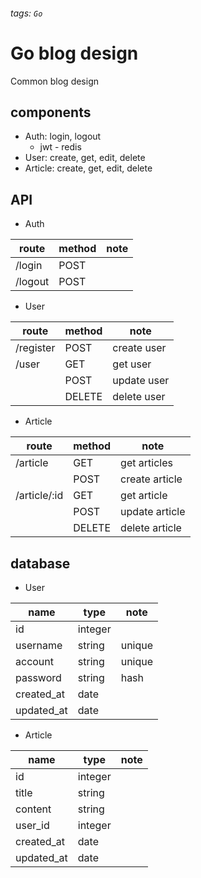 ###### tags: `Go`
# Go blog design

Common blog design

## components

* Auth: login, logout
    * jwt - redis
* User: create, get, edit, delete
* Article: create, get, edit, delete

## API

* Auth

| route | method | note |
| -------- | -------- | -------- |
| /login   | POST     |          |
| /logout  | POST     |          |

* User

| route | method | note |
| -------- | -------- | -------- |
| /register | POST    | create user |
| /user     | GET     | get user    |
|           | POST    | update user |
|           | DELETE  | delete user |

* Article

| route | method | note |
| -------- | -------- | -------- |
| /article     | GET      | get articles   |
|              | POST     | create article |
| /article/:id | GET      | get article    |
|              | POST     | update article |
|              | DELETE   | delete article |


## database


* User

| name | type | note |
| -------- | -------- | -------- |
| id       | integer  |          |
| username | string   | unique   |
| account  | string   | unique   |
| password | string   | hash     |
| created_at | date   |          |
| updated_at | date   |          |

* Article

| name | type | note |
| -------- | -------- | -------- |
| id       | integer  |          |
| title    | string   |          |
| content  | string   |          |
| user_id  | integer  |          |
| created_at | date   |          |
| updated_at | date   |          |
